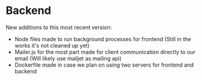# Backend

New additions to this most recent version:
- Node files made to run background processes for frontend (Still in the works it's not cleaned up yet)
- Mailer.js for the most part made for client communication directly to our email (Will likely use mailjet as mailing api)
- Dockerfile made in case we plan on using two servers for frontend and backend
